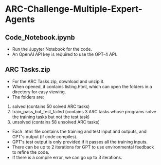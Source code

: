 # ARC-Challenge-Multiple-Expert-Agents

## Code_Notebook.ipynb
- Run the Jupyter Notebook for the code.
- An OpenAI API key is required to use the GPT-4 API.

## ARC Tasks.zip
- For the ARC Tasks.zip, download and unzip it.
- When opened, it contains listing.html, which can open the folders in a directory for easy viewing.
- The folders are:
1. solved (contains 50 solved ARC tasks)
2. train_pass_but_test_failed (contains 3 ARC tasks whose programs solve the training tasks but not the test task)
3. unsolved (contains 58 unsolved ARC tasks)
- Each .html file contains the training and test input and outputs, and GPT's output (if code compiles).
- GPT's test output is only provided if it passes all the training inputs.
- There can be up to 2 iterations for GPT to use environmental feedback to refine the code.
- If there is a compile error, we can go up to 3 iterations.


